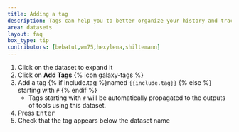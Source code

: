 ```yaml
---
title: Adding a tag
description: Tags can help you to better organize your history and track datasets.
area: datasets
layout: faq
box_type: tip
contributors: [bebatut,wm75,hexylena,shiltemann]
---
```


1. Click on the dataset to expand it
2. Click on **Add Tags** {% icon galaxy-tags %}
3. Add a tag {% if include.tag %}named `{{include.tag}}` {% else %} starting with `#` {% endif %}
   - Tags starting with `#` will be automatically propagated to the outputs of tools using this dataset.
4. Press <kbd>Enter</kbd>
5. Check that the tag appears below the dataset name

